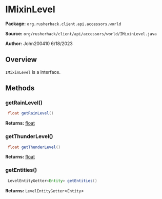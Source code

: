 # IMixinLevel

**Package:** `org.rusherhack.client.api.accessors.world`

**Source:** `org/rusherhack/client/api/accessors/world/IMixinLevel.java`

**Author:** John200410 6/18/2023



## Overview

`IMixinLevel` is a interface.

## Methods

### getRainLevel()

```java
 float getRainLevel()
```

**Returns:** [float](https://docs.oracle.com/en/java/javase/21/docs/api/java.base/java/lang/Float.html)

### getThunderLevel()

```java
 float getThunderLevel()
```

**Returns:** [float](https://docs.oracle.com/en/java/javase/21/docs/api/java.base/java/lang/Float.html)

### getEntities()

```java
 LevelEntityGetter<Entity> getEntities()
```

**Returns:** `LevelEntityGetter`<`Entity`>

